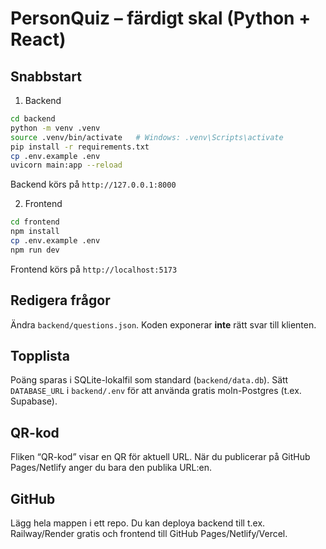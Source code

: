 # PersonQuiz – färdigt skal (Python + React)

## Snabbstart
1) Backend
```bash
cd backend
python -m venv .venv
source .venv/bin/activate   # Windows: .venv\Scripts\activate
pip install -r requirements.txt
cp .env.example .env
uvicorn main:app --reload
```
Backend körs på `http://127.0.0.1:8000`

2) Frontend
```bash
cd frontend
npm install
cp .env.example .env
npm run dev
```
Frontend körs på `http://localhost:5173`

## Redigera frågor
Ändra `backend/questions.json`. Koden exponerar **inte** rätt svar till klienten.

## Topplista
Poäng sparas i SQLite-lokalfil som standard (`backend/data.db`). Sätt `DATABASE_URL` i `backend/.env` för att använda gratis moln-Postgres (t.ex. Supabase).

## QR-kod
Fliken “QR-kod” visar en QR för aktuell URL. När du publicerar på GitHub Pages/Netlify anger du bara den publika URL:en.

## GitHub
Lägg hela mappen i ett repo. Du kan deploya backend till t.ex. Railway/Render gratis och frontend till GitHub Pages/Netlify/Vercel.
